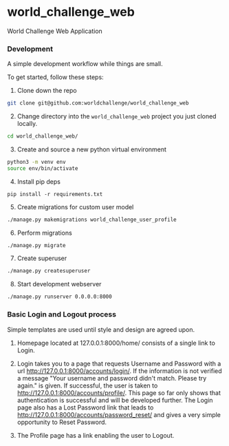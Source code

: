 # world\_challenge\_web
World Challenge Web Application

### Development
A simple development workflow while things are small.

To get started, follow these steps:

1. Clone down the repo
```bash
git clone git@github.com:worldchallenge/world_challenge_web
```
2. Change directory into the `world_challenge_web` project you just cloned locally.
```bash
cd world_challenge_web/
```
3. Create and source a new python virtual environment
```bash
python3 -m venv env
source env/bin/activate
```
4. Install pip deps
```
pip install -r requirements.txt 
```
5. Create migrations for custom user model
```bash
./manage.py makemigrations world_challenge_user_profile
```
6. Perform migrations
```bash
./manage.py migrate
```
7. Create superuser
```bash
./manage.py createsuperuser
```
8. Start development webserver
```bash
./manage.py runserver 0.0.0.0:8000
```

### Basic Login and Logout process

Simple templates are used until style and design are agreed upon.

1. Homepage located at 127.0.0.1:8000/home/ consists of a single link to Login.

2. Login takes you to a page that requests Username and Password with a url http://127.0.0.1:8000/accounts/login/.  If the information is not verified a message "Your username and password didn't match. Please try again." is given.  If successful, the user is taken to http://127.0.0.1:8000/accounts/profile/.  This page so far only shows that authentication is successful and will be developed further.  The Login page also has a Lost Password link that leads to http://127.0.0.1:8000/accounts/password_reset/ and gives a very simple opportunity to Reset Password.

3. The Profile page has a link enabling the user to Logout.
